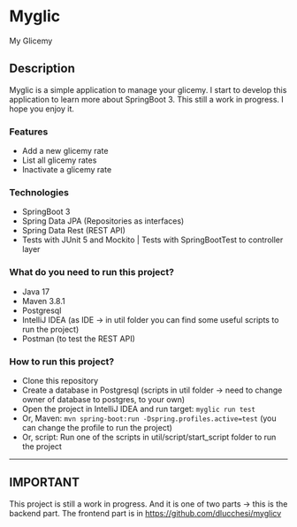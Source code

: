 # Myglic
My Glicemy

## Description
Myglic is a simple application to manage your glicemy. I start to develop this application to learn more about SpringBoot 3. 
This still a work in progress. I hope you enjoy it.

### Features
- Add a new glicemy rate
- List all glicemy rates
- Inactivate a glicemy rate

### Technologies
- SpringBoot 3
- Spring Data JPA (Repositories as interfaces)
- Spring Data Rest (REST API)
- Tests with JUnit 5 and Mockito
| Tests with SpringBootTest to controller layer

### What do you need to run this project?
- Java 17
- Maven 3.8.1
- Postgresql
- IntelliJ IDEA (as IDE -> in util folder you can find some useful scripts to run the project)
- Postman (to test the REST API)

### How to run this project?
- Clone this repository
- Create a database in Postgresql (scripts in util folder -> need to change owner of database to postgres, to your own)
- Open the project in IntelliJ IDEA and run target: `myglic run test`
- Or, Maven: `mvn spring-boot:run -Dspring.profiles.active=test` (you can change the profile to run the project)
- Or, script: Run one of the scripts in util/script/start_script folder to run the project

---
## **IMPORTANT**
This project is still a work in progress.
And it is one of two parts -> this is the backend part. The frontend part is in https://github.com/dlucchesi/myglicv
